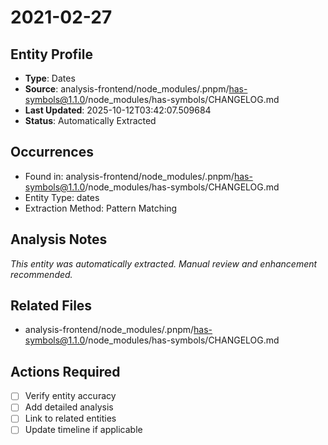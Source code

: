 # 2021-02-27

## Entity Profile
- **Type**: Dates
- **Source**: analysis-frontend/node_modules/.pnpm/has-symbols@1.1.0/node_modules/has-symbols/CHANGELOG.md
- **Last Updated**: 2025-10-12T03:42:07.509684
- **Status**: Automatically Extracted

## Occurrences
- Found in: analysis-frontend/node_modules/.pnpm/has-symbols@1.1.0/node_modules/has-symbols/CHANGELOG.md
- Entity Type: dates
- Extraction Method: Pattern Matching

## Analysis Notes
*This entity was automatically extracted. Manual review and enhancement recommended.*

## Related Files
- analysis-frontend/node_modules/.pnpm/has-symbols@1.1.0/node_modules/has-symbols/CHANGELOG.md

## Actions Required
- [ ] Verify entity accuracy
- [ ] Add detailed analysis
- [ ] Link to related entities
- [ ] Update timeline if applicable
